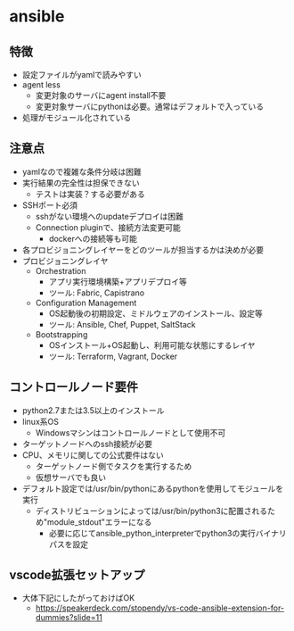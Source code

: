 # ansible

## 特徴

* 設定ファイルがyamlで読みやすい
* agent less
  * 変更対象のサーバにagent install不要
  * 変更対象サーバにpythonは必要。通常はデフォルトで入っている
* 処理がモジュール化されている

## 注意点

* yamlなので複雑な条件分岐は困難
* 実行結果の完全性は担保できない
  * テストは実装？する必要がある
* SSHポート必須
  * sshがない環境へのupdateデプロイは困難
  * Connection pluginで、接続方法変更可能
    * dockerへの接続等も可能
* 各プロビジョニングレイヤーをどのツールが担当するかは決めが必要
* プロビジョニングレイヤ
  * Orchestration
    * アプリ実行環境構築+アプリデプロイ等
    * ツール: Fabric, Capistrano
  * Configuration Management
    * OS起動後の初期設定、ミドルウェアのインストール、設定等
    * ツール: Ansible, Chef, Puppet, SaltStack
  * Bootstrapping
    * OSインストール+OS起動し、利用可能な状態にするレイヤ
    * ツール: Terraform, Vagrant, Docker
  
## コントロールノード要件

* python2.7または3.5以上のインストール
* linux系OS
  * Windowsマシンはコントロールノードとして使用不可
* ターゲットノードへのssh接続が必要
* CPU、メモリに関しての公式要件はない
  * ターゲットノード側でタスクを実行するため
  * 仮想サーバでも良い
* デフォルト設定では/usr/bin/pythonにあるpythonを使用してモジュールを実行
  * ディストリビューションによっては/usr/bin/python3に配置されるため"module_stdout"エラーになる
    * 必要に応じてansible_python_interpreterでpython3の実行バイナリパスを設定

## vscode拡張セットアップ

- 大体下記にしたがっておけばOK
  - https://speakerdeck.com/stopendy/vs-code-ansible-extension-for-dummies?slide=11